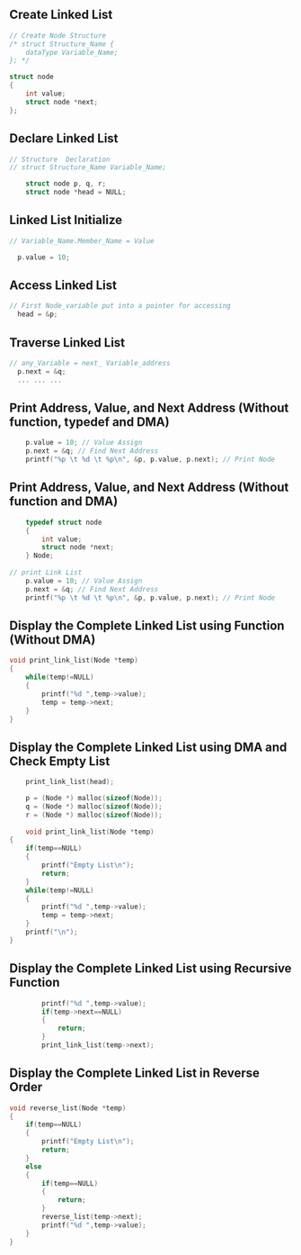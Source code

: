 
## Create Linked List
```c
// Create Node Structure
/* struct Structure_Name {
    dataType Variable_Name;
}; */

struct node
{
    int value;
    struct node *next;
};
```
## Declare Linked List
```c
// Structure  Declaration
// struct Structure_Name Variable_Name;

    struct node p, q, r;
    struct node *head = NULL;
  ```
## Linked List Initialize
```c
// Variable_Name.Member_Name = Value

  p.value = 10;
  ```
## Access Linked List
```c
// First Node_variable put into a pointer for accessing
  head = &p;
  ```
## Traverse Linked List
```c
// any_Variable = next_ Variable_address
  p.next = &q;
  ... ... ...
  ```
## Print Address, Value, and Next Address (Without function, typedef and DMA)
```c
    p.value = 10; // Value Assign
    p.next = &q; // Find Next Address
    printf("%p \t %d \t %p\n", &p, p.value, p.next); // Print Node
 ```
## Print Address, Value, and Next Address (Without function and DMA)
```c
    typedef struct node
    {
        int value;
        struct node *next;
    } Node;
    
// print Link List
    p.value = 10; // Value Assign
    p.next = &q; // Find Next Address
    printf("%p \t %d \t %p\n", &p, p.value, p.next); // Print Node
 ```
## Display the Complete Linked List using Function (Without DMA)
```c
void print_link_list(Node *temp)
{
    while(temp!=NULL)
    {
        printf("%d ",temp->value);
        temp = temp->next;
    }
}
```
## Display the Complete Linked List using DMA and Check Empty List
```c
    print_link_list(head);

    p = (Node *) malloc(sizeof(Node));
    q = (Node *) malloc(sizeof(Node));
    r = (Node *) malloc(sizeof(Node));
    
    void print_link_list(Node *temp)
{
    if(temp==NULL)
    {
        printf("Empty List\n");
        return;
    }
    while(temp!=NULL)
    {
        printf("%d ",temp->value);
        temp = temp->next;
    }
    printf("\n");
}
```
## Display the Complete Linked List using Recursive Function
```c
        printf("%d ",temp->value);
        if(temp->next==NULL)
        {
            return;
        }
        print_link_list(temp->next); 
  ```
## Display the Complete Linked List in Reverse Order
```c
void reverse_list(Node *temp)
{
    if(temp==NULL)
    {
        printf("Empty List\n");
        return;
    }
    else
    {
        if(temp==NULL)
        {
            return;
        }
        reverse_list(temp->next);
        printf("%d ",temp->value);
    }
}
```
